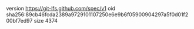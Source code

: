 version https://git-lfs.github.com/spec/v1
oid sha256:89cb46fcda2389a9729101107250e6e9b6f05900904297a5f0d01f200bf7ed97
size 4374
